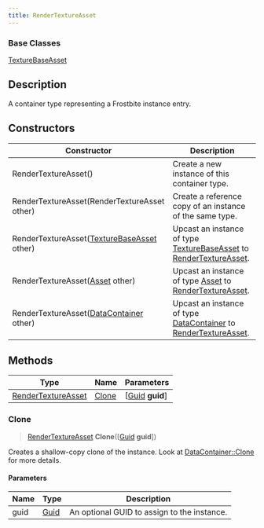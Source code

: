 ```yaml
---
title: RenderTextureAsset
---
```

### Base Classes

[TextureBaseAsset](/vext/ref/fb/texturebaseasset/)

## Description

A container type representing a Frostbite instance entry.

## Constructors

| Constructor                                                                   | Description                                                                                                                 |
| ----------------------------------------------------------------------------- | --------------------------------------------------------------------------------------------------------------------------- |
| RenderTextureAsset()                                                          | Create a new instance of this container type.                                                                               |
| RenderTextureAsset(RenderTextureAsset other)                                  | Create a reference copy of an instance of the same type.                                                                    |
| RenderTextureAsset([TextureBaseAsset](/vext/ref/fb/texturebaseasset/) other)                | Upcast an instance of type [TextureBaseAsset](/vext/ref/fb/texturebaseasset/) to [RenderTextureAsset](/vext/ref/fb/rendertextureasset/).                |
| RenderTextureAsset([Asset](/vext/ref/fb/asset/) other)                                      | Upcast an instance of type [Asset](/vext/ref/fb/asset/) to [RenderTextureAsset](/vext/ref/fb/rendertextureasset/).                                      |
| RenderTextureAsset([DataContainer](/vext/ref/shared/class/datacontainer) other) | Upcast an instance of type [DataContainer](/vext/ref/shared/class/datacontainer) to [RenderTextureAsset](/vext/ref/fb/rendertextureasset/). |

## Methods

| Type                                     | Name            | Parameters                                     |
| ---------------------------------------- | --------------- | ---------------------------------------------- |
| [RenderTextureAsset](/vext/ref/fb/rendertextureasset/) | [Clone](#clone) | \[[Guid](/vext/ref/shared/class/guid) **guid**\] |

### Clone

> [RenderTextureAsset](/vext/ref/fb/rendertextureasset/) **Clone**(\[[Guid](/vext/ref/shared/class/guid) **guid**\])

Creates a shallow-copy clone of the instance. Look at [DataContainer::Clone](/vext/ref/shared/class/datacontainer#clone) for more details.

#### Parameters

| Name | Type         | Description                                 |
| ---- | ------------ | ------------------------------------------- |
| guid | [Guid](/vext/ref/shared/class/guid/) | An optional GUID to assign to the instance. |
